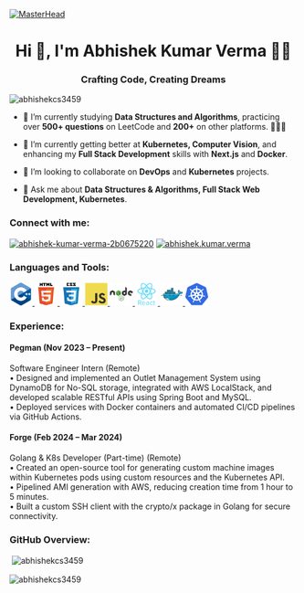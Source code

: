 [![MasterHead](https://media1.giphy.com/headers/GitHub/w8ZJLtJbmuph.gif)](https://abhishekcs3459.github.io)
<h1 align="center">Hi 👋, I'm Abhishek Kumar Verma 🚀🚀</h1>
<h3 align="center">Crafting Code, Creating Dreams</h3>


<p align="left"> <img src="https://komarev.com/ghpvc/?username=abhishekcs3459&label=Profile%20views&color=0e75b6&style=flat" alt="abhishekcs3459" /> </p>

- 🔭 I’m currently studying **Data Structures and Algorithms**, practicing over **500+ questions** on LeetCode and **200+** on other platforms. 🚀🚀🚀

- 🌱 I’m currently getting better at **Kubernetes, Computer Vision**, and enhancing my **Full Stack Development** skills with **Next.js** and **Docker**.

- 👯 I’m looking to collaborate on **DevOps** and **Kubernetes** projects.

- 💬 Ask me about **Data Structures & Algorithms, Full Stack Web Development, Kubernetes**.

<h3 align="left">Connect with me:</h3>
<p align="left">
  <a href="https://linkedin.com/in/abhishek-kumar-verma-2b0675220/" target="blank"><img align="center" src="https://raw.githubusercontent.com/rahuldkjain/github-profile-readme-generator/master/src/images/icons/Social/linked-in-alt.svg" alt="abhishek-kumar-verma-2b0675220" height="30" width="40" /></a>
  <a href="https://fb.com/abhishek.kumar.verma" target="blank"><img align="center" src="https://raw.githubusercontent.com/rahuldkjain/github-profile-readme-generator/master/src/images/icons/Social/twitter.svg" alt="abhishek.kumar.verma" height="30" width="40" /></a>
</p>


<h3 align="left">Languages and Tools:</h3>
<p align="left">
<a href="https://www.w3schools.com/cpp/" target="_blank" rel="noreferrer"> 
    <img src="https://raw.githubusercontent.com/devicons/devicon/master/icons/cplusplus/cplusplus-original.svg" alt="C++" width="40" height="40"/> 
</a>
  
<a href="https://www.w3schools.com/html/" target="_blank" rel="noreferrer"> 
    <img src="https://raw.githubusercontent.com/devicons/devicon/master/icons/html5/html5-original-wordmark.svg" alt="HTML5" width="40" height="40"/> 
</a>

<a href="https://www.w3schools.com/css/" target="_blank" rel="noreferrer"> 
    <img src="https://raw.githubusercontent.com/devicons/devicon/master/icons/css3/css3-original-wordmark.svg" alt="CSS3" width="40" height="40"/> 
</a>

<a href="https://www.javascript.com/" target="_blank" rel="noreferrer"> 
    <img src="https://raw.githubusercontent.com/devicons/devicon/master/icons/javascript/javascript-original.svg" alt="JavaScript" width="40" height="40"/> 
</a>

<a href="https://nodejs.org/" target="_blank" rel="noreferrer"> 
    <img src="https://raw.githubusercontent.com/devicons/devicon/master/icons/nodejs/nodejs-original-wordmark.svg" alt="Node.js" width="40" height="40"/> 
</a>

<a href="https://reactjs.org/" target="_blank" rel="noreferrer"> 
    <img src="https://raw.githubusercontent.com/devicons/devicon/master/icons/react/react-original-wordmark.svg" alt="React" width="40" height="40"/> 
</a>



<a href="https://www.docker.com/" target="_blank" rel="noreferrer"> 
    <img src="https://raw.githubusercontent.com/devicons/devicon/master/icons/docker/docker-original.svg" alt="Docker" width="40" height="40"/> 
</a>


<a href="https://kubernetes.io/" target="_blank" rel="noreferrer"> 
    <img src="https://raw.githubusercontent.com/devicons/devicon/master/icons/kubernetes/kubernetes-plain.svg" alt="Kubernetes" width="40" height="40"/> 
</a>

</p>


<h3 align="left">Experience:</h3>
<h4>Pegman (Nov 2023 – Present)</h4>
<p>Software Engineer Intern (Remote)<br>
• Designed and implemented an Outlet Management System using DynamoDB for No-SQL storage, integrated with AWS LocalStack, and developed scalable RESTful APIs using Spring Boot and MySQL.<br>
• Deployed services with Docker containers and automated CI/CD pipelines via GitHub Actions.</p>

<h4>Forge (Feb 2024 – Mar 2024)</h4>
<p>Golang & K8s Developer (Part-time) (Remote)<br>
• Created an open-source tool for generating custom machine images within Kubernetes pods using custom resources and the Kubernetes API.<br>
• Pipelined AMI generation with AWS, reducing creation time from 1 hour to 5 minutes.<br>
• Built a custom SSH client with the crypto/x package in Golang for secure connectivity.</p>


<h3 align="left">GitHub Overview:</h3>
<!-- <p><img align="center" src="https://github-readme-stats.vercel.app/api/top-langs?username=abhishekcs3459&show_icons=true&locale=en&layout=compact" alt="abhishekcs3459" /></p> -->
<p>&nbsp;<img align="center" src="https://github-readme-stats.vercel.app/api?username=abhishekcs3459&show_icons=true&locale=en" alt="abhishekcs3459" /></p>
<p><img align="center" src="https://github-readme-streak-stats.herokuapp.com/?user=abhishekcs3459&" alt="abhishekcs3459" /></p>
